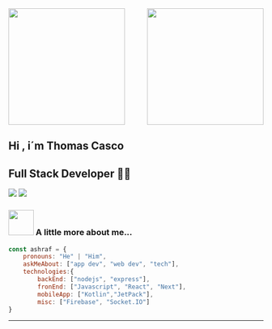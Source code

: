 <img align='right' src="https://media.giphy.com/media/M9gbBd9nbDrOTu1Mqx/giphy.gif" width="230">
<img src="https://thomas-homepage.vercel.app/images/thomas.jpg" width="230">



## Hi , i´m Thomas Casco
## Full Stack Developer 👨‍💻

[![](https://img.shields.io/badge/LinkedIn-ThomasCasco-blue)](https://www.linkedin.com/in/thom%C3%A1s-casco-43b4491a3/)
[![](https://img.shields.io/badge/Gmail-thomas.s.casco@gmail.com-red)](mailto:thomas.s.casco@gmail.com)


### <img src="https://media.giphy.com/media/VgCDAzcKvsR6OM0uWg/giphy.gif" width="50"> A little more about me...  

```javascript
const ashraf = {
    pronouns: "He" | "Him",
    askMeAbout: ["app dev", "web dev", "tech"],
    technologies:{
        backEnd: ["nodejs", "express"],
        fronEnd: ["Javascript", "React", "Next"],
        mobileApp: ["Kotlin","JetPack"],
        misc: ["Firebase", "Socket.IO"]
}
```

---

